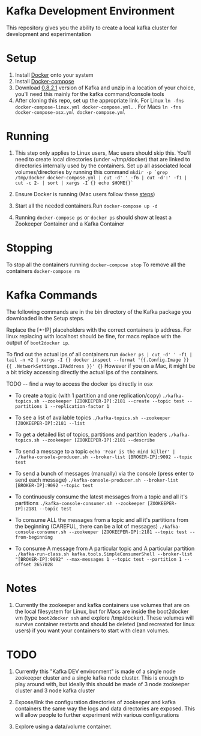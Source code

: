 # Kafka Development Environment
This repository gives you the ability to create a local kafka cluster for development and experimentation

# Setup
1. Install [Docker](https://docs.docker.com/installation/#installation) onto your system 
2. Install [Docker-compose](https://docs.docker.com/compose/install/)
3. Download [0.8.2.1](http://kafka.apache.org/downloads.html) version of Kafka and unzip in a location of your choice, you'll need this mainly for the kafka command/console tools
4. After cloning this repo, set up the appropriate link. For Linux ``ln -fns docker-compose-linux.yml docker-compose.yml.`` .  For Macs ``ln -fns docker-compose-osx.yml docker-compose.yml``

# Running 
1. This step only applies to Linux users, Mac users should skip this. You'll need to create local directories (under ~/tmp/docker) that are linked to directories internally used by the containers. Set up all associated local volumes/directories by running this command
``
mkdir -p `grep /tmp/docker docker-compose.yml | cut -d' ' -f6 | cut -d':' -f1 | cut -c 2- | sort | xargs -I {} echo $HOME{}`
  ``
  
2. Ensure Docker is running (Mac users follow these [steps](https://docs.docker.com/installation/mac/#from-your-command-line))
3. Start all the needed containers.Run ``docker-compose up -d``
4. Running ``docker-compose ps`` or ``docker ps`` should show at least a Zookeeper Container and a Kafka Container

# Stopping
To stop all the containers running ``docker-compose stop`` 
To remove all the containers ``docker-compose rm``

# Kafka Commands
The following commands are in the bin directory of the Kafka package you downloaded in the Setup steps.

Replace the [*-IP] placeholders with the correct containers ip address. For linux replacing with localhost should be fine, for macs replace with the output of ``boot2docker ip``.

To find out the actual ips of all containers run ``docker ps | cut -d' ' -f1 | tail -n +2 | xargs -I {} docker inspect --format '{{.Config.Image }} {{ .NetworkSettings.IPAddress }}' {}``
However if you on a Mac, it might be a bit tricky accessing directly the actual ips of the containers.

TODO -- find a way to access the docker ips directly in osx

- To create a topic (with 1 partition and one replication/copy) ``./kafka-topics.sh --zookeeper [ZOOKEEPER-IP]:2181 --create --topic test
--partitions 1 --replication-factor 1`` 

- To see a list of available topics ``./kafka-topics.sh --zookeeper [ZOOKEEPER-IP]:2181 --list``

- To get a detailed list of topics, partitions and partition leaders ``./kafka-topics.sh --zookeeper [ZOOKEEPER-IP]:2181 --describe``

- To send a message to a topic ``echo 'Fear is the mind killer' | ./kafka-console-producer.sh --broker-list
[BROKER-IP]:9092 --topic test``

- To send a bunch of messages (manually) via the console (press enter to send each message) ``./kafka-console-producer.sh --broker-list
[BROKER-IP]:9092 --topic test``

- To continuously consume the latest messages from a topic and all it's partitions ``./kafka-console-consumer.sh --zookeeper [ZOOKEEPER-IP]:2181 --topic test`` 

- To consume ALL the messages from a topic and all it's partitions from the beginning (CAREFUL, there can be a lot of messages) ``./kafka-console-consumer.sh --zookeeper [ZOOKEEPER-IP]:2181 --topic test
--from-beginning``

- To consume A message from A particular topic and A particular partition ``./kafka-run-class.sh kafka.tools.SimpleConsumerShell --broker-list "[BROKER-IP]:9092"
--max-messages 1 --topic test --partition 1 --offset 2657028``


# Notes
1. Currently the zookeeper and kafka containers use volumes that are on the local filesystem for Linux, but for Macs are inside the boot2docker vm (type `boot2docker ssh` and explore /tmp/docker). These volumes will survive container restarts and should be deleted (and recreated for linux users) if you want your containers to start with clean volumes.


# TODO
1. Currently this "Kafka DEV environment" is made of a single node zookeeper cluster and a single kafka node cluster. This is enough to play around with, but ideally this should be made of 3 node zookeeper cluster and 3 node kafka cluster

2. Expose/link the configuration directories of zookeeper and kafka containers the same way the logs and data directories are exposed. This will allow people to further experiment with various configurations
3. Explore using a data/volume container.
